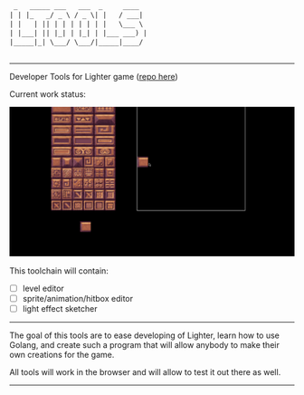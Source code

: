 ```
 _   _____ ___   ___  _     ____  
| | |_   _/ _ \ / _ \| |   / ___| 
| |   | || | | | | | | |   \___ \ 
| |___| || |_| | |_| | |___ ___) |
|_____|_| \___/ \___/|_____|____/ 
                                  

```

----
Developer Tools for Lighter game ([repo here](https://github.com/lukaszszymankiewicz/lighter))

Current work status:


![A test image](screenshot.gif)

This toolchain will contain:
 - [ ] level editor
 - [ ] sprite/animation/hitbox editor
 - [ ] light effect sketcher

----

The goal of this tools are to ease developing of Lighter, learn how to use Golang,
and create such a program that will allow anybody to make their own creations for the game.

All tools will work in the browser and will allow to test it out there as well.

----
